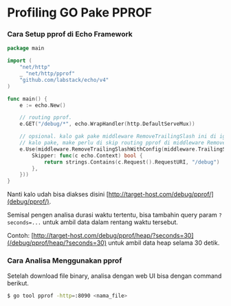 # Profiling GO Pake PPROF

### Cara Setup pprof di Echo Framework
```go
package main

import (
    "net/http"
    _ "net/http/pprof"
    "github.com/labstack/echo/v4"
)

func main() {
    e := echo.New()

    // routing pprof.
    e.GET("/debug/*", echo.WrapHandler(http.DefaultServeMux))

    // opsional. kalo gak pake middleware RemoveTrailingSlash ini di ignore aja. 
    // kalo pake, make perlu di skip routing pprof di middleware RemoveTrailingSlash.
    e.Use(middleware.RemoveTrailingSlashWithConfig(middleware.TrailingSlashConfig{
        Skipper: func(c echo.Context) bool {
            return strings.Contains(c.Request().RequestURI, "/debug")
        },
    }))
}
```
Nanti kalo udah bisa diakses disini [http://target-host.com/debug/pprof/](debug/pprof/).

Semisal pengen analisa durasi waktu tertentu, bisa tambahin query param `?seconds=...` untuk ambil data dalam rentang waktu tersebut.

Contoh: [http://target-host.com/debug/pprof/heap/?seconds=30](/debug/pprof/heap/?seconds=30) untuk ambil data heap selama 30 detik.

### Cara Analisa Menggunakan pprof

Setelah download file binary, analisa dengan web UI bisa dengan command berikut.
```bash
$ go tool pprof -http=:8090 <nama_file>
```
